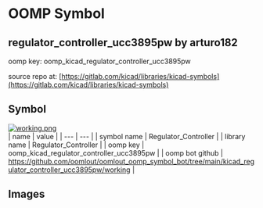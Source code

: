 # OOMP Symbol  
## regulator_controller_ucc3895pw  by arturo182  
  
oomp key: oomp_kicad_regulator_controller_ucc3895pw  
  
source repo at: [https://gitlab.com/kicad/libraries/kicad-symbols](https://gitlab.com/kicad/libraries/kicad-symbols)  
## Symbol  
  
[![working.png](working_600.png)](working.png)  
| name | value | 
| --- | --- | 
| symbol name | Regulator_Controller | 
| library name | Regulator_Controller | 
| oomp key | oomp_kicad_regulator_controller_ucc3895pw | 
| oomp bot github | https://github.com/oomlout/oomlout_oomp_symbol_bot/tree/main/kicad_regulator_controller_ucc3895pw/working | 
## Images  
